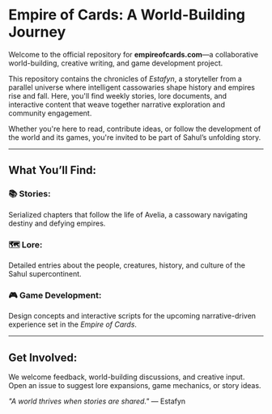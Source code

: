 # Empire of Cards: A World-Building Journey

Welcome to the official repository for **empireofcards.com**—a collaborative world-building, creative writing, and game development project.

This repository contains the chronicles of _Estafyn_, a storyteller from a parallel universe where intelligent cassowaries shape history and empires rise and fall. Here, you'll find weekly stories, lore documents, and interactive content that weave together narrative exploration and community engagement.

Whether you're here to read, contribute ideas, or follow the development of the world and its games, you're invited to be part of Sahul’s unfolding story.

---

## **What You’ll Find:**

### 📚 **Stories:**

Serialized chapters that follow the life of Avelia, a cassowary navigating destiny and defying empires.

### 🗺️ **Lore:**

Detailed entries about the people, creatures, history, and culture of the Sahul supercontinent.

### 🎮 **Game Development:**

Design concepts and interactive scripts for the upcoming narrative-driven experience set in the _Empire of Cards_.

---

## **Get Involved:**

We welcome feedback, world-building discussions, and creative input. Open an issue to suggest lore expansions, game mechanics, or story ideas.

_"A world thrives when stories are shared."_ — Estafyn
